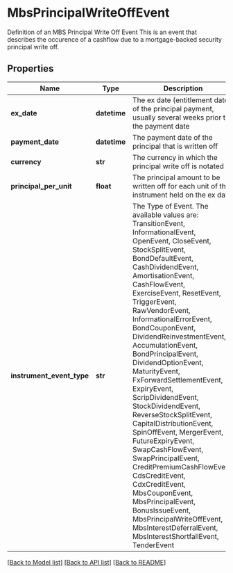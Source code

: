 # MbsPrincipalWriteOffEvent

Definition of an MBS Principal Write Off Event  This is an event that describes the occurence of a cashflow due to a mortgage-backed security principal write off.

## Properties
Name | Type | Description | Notes
------------ | ------------- | ------------- | -------------
**ex_date** | **datetime** | The ex date (entitlement date) of the principal payment, usually several weeks prior to the payment date | 
**payment_date** | **datetime** | The payment date of the principal that is written off | 
**currency** | **str** | The currency in which the principal write off is notated | 
**principal_per_unit** | **float** | The principal amount to be written off for each unit of the instrument held on the ex date | 
**instrument_event_type** | **str** | The Type of Event. The available values are: TransitionEvent, InformationalEvent, OpenEvent, CloseEvent, StockSplitEvent, BondDefaultEvent, CashDividendEvent, AmortisationEvent, CashFlowEvent, ExerciseEvent, ResetEvent, TriggerEvent, RawVendorEvent, InformationalErrorEvent, BondCouponEvent, DividendReinvestmentEvent, AccumulationEvent, BondPrincipalEvent, DividendOptionEvent, MaturityEvent, FxForwardSettlementEvent, ExpiryEvent, ScripDividendEvent, StockDividendEvent, ReverseStockSplitEvent, CapitalDistributionEvent, SpinOffEvent, MergerEvent, FutureExpiryEvent, SwapCashFlowEvent, SwapPrincipalEvent, CreditPremiumCashFlowEvent, CdsCreditEvent, CdxCreditEvent, MbsCouponEvent, MbsPrincipalEvent, BonusIssueEvent, MbsPrincipalWriteOffEvent, MbsInterestDeferralEvent, MbsInterestShortfallEvent, TenderEvent | 

[[Back to Model list]](../README.md#documentation-for-models) [[Back to API list]](../README.md#documentation-for-api-endpoints) [[Back to README]](../README.md)


